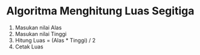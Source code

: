 # Algoritma Menghitung Luas Segitiga

1. Masukan nilai Alas
2. Masukan nilai Tinggi
3. Hitung Luas = (Alas * Tinggi) / 2
4. Cetak Luas
